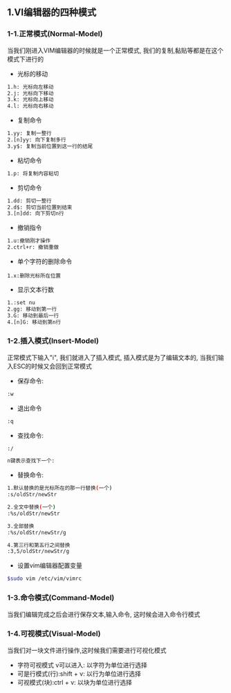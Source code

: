 ## 1.VI编辑器的四种模式

### 1-1.正常模式(Normal-Model)

当我们刚进入VIM编辑器的时候就是一个正常模式, 我们的复制,黏贴等都是在这个模式下进行的

- 光标的移动

```bash
1.h: 光标向左移动
2.j: 光标向下移动
3.k: 光标向上移动
4.l: 光标向右移动
```

- 复制命令

```bash
1.yy: 复制一整行
2.[n]yy: 向下复制多行
3.y$: 复制当前位置到这一行的结尾
```

- 粘切命令

```bash
1.p: 将复制内容粘切
```

- 剪切命令

```bash
1.dd: 剪切一整行
2.d$: 剪切当前位置到结束
3.[n]dd: 向下剪切n行
```

- 撤销指令

```bash
1.u:撤销刚才操作
2.ctrl+r: 撤销重做
```

- 单个字符的删除命令

```bahs
1.x:删除光标所在位置
```

- 显示文本行数

```bash
1.:set nu
2.gg: 移动到第一行
3.G: 移动到最后一行
4.[n]G: 移动到第n行
```



### 1-2.插入模式(Insert-Model)

正常模式下输入"i", 我们就进入了插入模式, 插入模式是为了编辑文本的, 当我们输入ESC的时候又会回到正常模式

- 保存命令:

```bash
:w
```

- 退出命令

```bash
:q
```

- 查找命令:

```bash
:/

n键表示查找下一个:
```

- 替换命令:

```bash
1.默认替换的是光标所在的那一行替换(一个)
:s/oldStr/newStr

2.全文中替换(一个)
:%s/oldStr/newStr

3.全部替换
:%s/oldStr/newStr/g

4.第三行和第五行之间替换
:3,5/oldStr/newStr/g
```

- 设置vim编辑器配置变量

```bash
$sudo vim /etc/vim/vimrc
```



### 1-3.命令模式(Command-Model)

当我们编辑完成之后会进行保存文本,输入命令, 这时候会进入命令行模式

### 1-4.可视模式(Visual-Model)

当我们对一块文件进行操作,这时候我们需要进行可视化模式

- 字符可视模式 v可以进入: 以字符为单位进行选择
- 可是行模式(行):shift + v: 以行为单位进行选择
- 可视模式(块):ctrl + v: 以块为单位进行选择